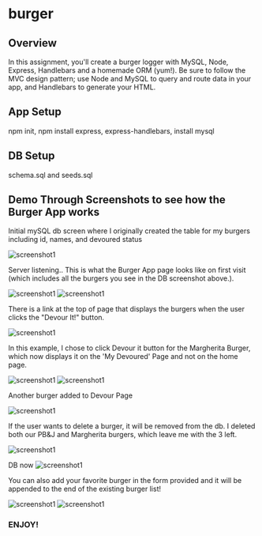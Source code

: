 # burger

## Overview 
In this assignment, you'll create a burger logger with MySQL, Node, Express, Handlebars and a homemade ORM (yum!). Be sure to follow the MVC design pattern; use Node and MySQL to query and route data in your app, and Handlebars to generate your HTML.

## App Setup
npm init, npm install express, express-handlebars, install mysql

## DB Setup
schema.sql and seeds.sql

## Demo Through Screenshots to see how the Burger App works 
Initial mySQL db screen where I originally created the table for my burgers including id, names, and devoured status 

![screenshot1](/imagesreadme/initial.png)

Server listening.. This is what the Burger App page looks like on first visit (which includes all the burgers you see in the DB screenshot above.). 

![screenshot1](/imagesreadme/img111.png)
![screenshot1](/imagesreadme/img222.png)


There is a link at the top of page that displays the burgers when the user clicks the "Devour It!" button. 

![screenshot1](/imagesreadme/img3.png)

In this example, I chose to click Devour it button for the Margherita Burger, which now displays it on the 'My Devoured' Page and not on the home page.

![screenshot1](/imagesreadme/img5.png)
![screenshot1](/imagesreadme/img4.png)

Another burger added to Devour Page

![screenshot1](/imagesreadme/img6.png)

If the user wants to delete a burger, it will be removed from the db. I deleted both our PB&J and Margherita burgers, which leave me with the 3 left. 

![screenshot1](/imagesreadme/img7.png)

DB now
![screenshot1](/imagesreadme/img9.png)

You can also add your favorite burger in the form provided and it will be appended to the end of the existing burger list!

![screenshot1](/imagesreadme/img11.png)
![screenshot1](/imagesreadme/img12.png)

### ENJOY!




